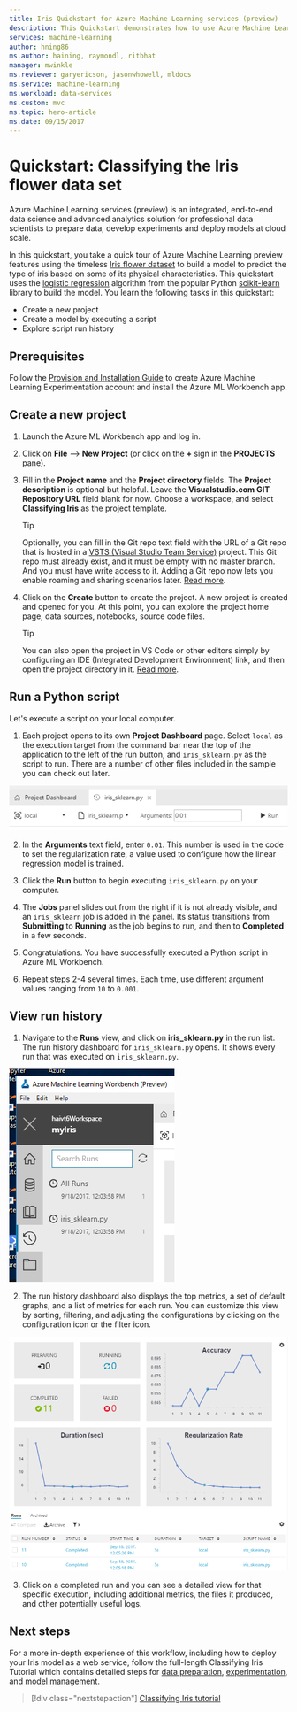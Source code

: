 ```yaml
---
title: Iris Quickstart for Azure Machine Learning services (preview)  | Microsoft Docs
description: This Quickstart demonstrates how to use Azure Machine Learning services (preview) to process the timeless Iris flower dataset.
services: machine-learning
author: hning86
ms.author: haining, raymondl, ritbhat
manager: mwinkle
ms.reviewer: garyericson, jasonwhowell, mldocs
ms.service: machine-learning
ms.workload: data-services
ms.custom: mvc
ms.topic: hero-article
ms.date: 09/15/2017
---
```


# Quickstart: Classifying the Iris flower data set
Azure Machine Learning services (preview) is an integrated, end-to-end data science and advanced analytics solution for professional data scientists to prepare data, develop experiments and deploy models at cloud scale.

In this quickstart, you take a quick tour of Azure Machine Learning preview features using the timeless [Iris flower dataset](https://en.wikipedia.org/wiki/iris_flower_data_set) to build a model to predict the type of iris based on some of its physical characteristics.  This quickstart uses the [logistic regression](https://en.wikipedia.org/wiki/logistic_regression) algorithm from the popular Python [scikit-learn](http://scikit-learn.org/stable/index.html) library to build the model. You learn the following tasks in this quickstart: 

- Create a new project
- Create a model by executing a script
- Explore script run history

## Prerequisites
Follow the [Provision and Installation Guide](./quick-start-installation.md) to create Azure Machine Learning Experimentation account and install the Azure ML Workbench app.

## Create a new project
1. Launch the Azure ML Workbench app and log in. 

2. Click on **File** --> **New Project** (or click on the **+** sign in the **PROJECTS** pane). 

3. Fill in the **Project name** and the **Project directory** fields. The **Project description** is optional but helpful. Leave the **Visualstudio.com GIT Repository URL** field blank for now. Choose a workspace, and select **Classifying Iris** as the project template.

   >[!TIP]
   >Optionally, you can fill in the Git repo text field with the URL of a Git repo that is hosted in a [VSTS (Visual Studio Team Service)](https://www.visualstudio.com) project. This Git repo must already exist, and it must be empty with no master branch. And you must have write access to it. Adding a Git repo now lets you enable roaming and sharing scenarios later. [Read more](using-git-ml-project.md).

4. Click on the **Create** button to create the project. A new project is created and opened for you. At this point, you can explore the project home page, data sources, notebooks, source code files. 

    >[!TIP]
    >You can also open the project in VS Code or other editors simply by configuring an IDE (Integrated Development Environment) link, and then open the project directory in it. [Read more](how-to-configure-your-IDE.md). 

## Run a Python script
Let's execute a script on your local computer. 

1. Each project opens to its own **Project Dashboard** page. Select `local` as the execution target from the command bar near the top of the application to the left of the run button, and `iris_sklearn.py` as the script to run.  There are a number of other files included in the sample you can check out later. 

![img](media/tutorial-classifying-iris/run_control.png)

2. In the **Arguments** text field, enter `0.01`. This number is used in the code to set the regularization rate, a value used to configure how the linear regression model is trained. 

3. Click the **Run** button to begin executing `iris_sklearn.py` on your computer. 

4. The **Jobs** panel slides out from the right if it is not already visible, and an `iris_sklearn` job is added in the panel. Its status transitions from **Submitting** to **Running** as the job begins to run, and then to **Completed** in a few seconds. 

5. Congratulations. You have successfully executed a Python script in Azure ML Workbench.

6. Repeat steps 2-4 several times. Each time, use different argument values ranging from `10` to `0.001`.

## View run history
1. Navigate to the **Runs** view, and click on **iris_sklearn.py** in the run list. The run history dashboard for `iris_sklearn.py` opens. It shows every run that was executed on `iris_sklearn.py`. 

![img](media/tutorial-classifying-iris/run_view.png)

2. The run history dashboard also displays the top metrics, a set of default graphs, and a list of metrics for each run. You can customize this view by sorting, filtering, and adjusting the configurations by clicking on the configuration icon or the filter icon.

![img](media/tutorial-classifying-iris/run_dashboard.png)

3. Click on a completed run and you can see a detailed view for that specific execution, including additional metrics, the files it produced, and other potentially useful logs.


## Next steps
For a more in-depth experience of this workflow, including how to deploy your Iris model as a web service, follow the full-length Classifying Iris Tutorial which contains detailed steps for [data preparation](tutorial-classifying-iris-part-1.md), [experimentation](tutorial-classifying-iris-part-2.md), and [model management](tutorial-classifying-iris-part-3.md). 

> [!div class="nextstepaction"]
> [Classifying Iris tutorial](tutorial-classifying-iris-part-1.md)
